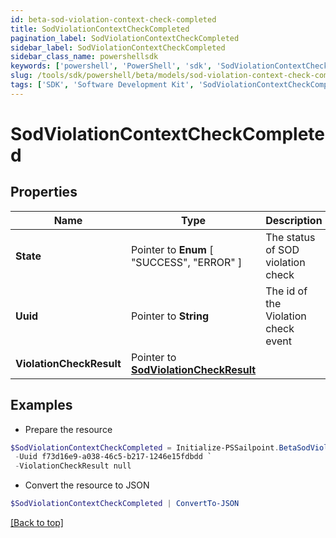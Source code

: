 ```yaml
---
id: beta-sod-violation-context-check-completed
title: SodViolationContextCheckCompleted
pagination_label: SodViolationContextCheckCompleted
sidebar_label: SodViolationContextCheckCompleted
sidebar_class_name: powershellsdk
keywords: ['powershell', 'PowerShell', 'sdk', 'SodViolationContextCheckCompleted'] 
slug: /tools/sdk/powershell/beta/models/sod-violation-context-check-completed
tags: ['SDK', 'Software Development Kit', 'SodViolationContextCheckCompleted']
---
```



# SodViolationContextCheckCompleted

## Properties

Name | Type | Description | Notes
------------ | ------------- | ------------- | -------------
**State** |  Pointer to  **Enum** [  "SUCCESS",    "ERROR" ] | The status of SOD violation check | [optional] 
**Uuid** |  Pointer to **String** | The id of the Violation check event | [optional] 
**ViolationCheckResult** |  Pointer to [**SodViolationCheckResult**](sod-violation-check-result) |  | [optional] 

## Examples

- Prepare the resource
```powershell
$SodViolationContextCheckCompleted = Initialize-PSSailpoint.BetaSodViolationContextCheckCompleted  -State SUCCESS `
 -Uuid f73d16e9-a038-46c5-b217-1246e15fdbdd `
 -ViolationCheckResult null
```

- Convert the resource to JSON
```powershell
$SodViolationContextCheckCompleted | ConvertTo-JSON
```


[[Back to top]](#) 

